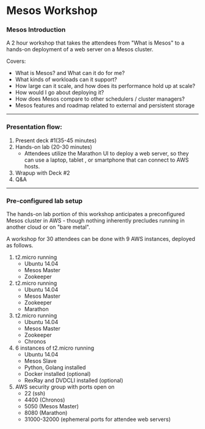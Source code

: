 Mesos Workshop
================

### Mesos Introduction

A 2 hour workshop that takes the attendees from "What is Mesos" to a hands-on deployment of a web server on a Mesos cluster.

Covers:

- What is Mesos? and What can it do for me?
- What kinds of workloads can it support?
- How large can it scale, and how does its performance hold up at scale?
- How would I go about deploying it?
- How does Mesos compare to other schedulers / cluster managers?
- Mesos features and roadmap related to external and persistent storage

---

### Presentation flow:

1. Present deck #1(35-45 minutes)
2. Hands-on lab (20-30 minutes)
    - Attendees utilize the Marathon UI to deploy a web server, so they can use a laptop, tablet , or smartphone that can connect to AWS hosts.
3. Wrapup with Deck #2
4. Q&A

---

### Pre-configured lab setup

The hands-on lab portion of this workshop anticipates a preconfigured Mesos cluster in AWS - though nothing inherently precludes running in another cloud or on "bare metal".  

A workshop for 30 attendees can be done with 9 AWS instances, deployed as follows.

1. t2.micro running
    - Ubuntu 14.04
    - Mesos Master
    - Zookeeper
2. t2.micro running
    - Ubuntu 14.04
    - Mesos Master
    - Zookeeper
    - Marathon
3. t2.micro running
    - Ubuntu 14.04
    - Mesos Master
    - Zookeeper
    - Chronos
4. 6 instances of t2.micro running
    - Ubuntu 14.04
    - Mesos Slave
    - Python, Golang installed
    - Docker installed (optional)
    - RexRay and DVDCLI installed (optional)
5. AWS security group with ports open on
    - 22 (ssh)
    - 4400 (Chronos)
    - 5050 (Mesos Master)
    - 8080 (Marathon)
    - 31000-32000 (ephemeral ports for attendee web servers)